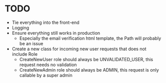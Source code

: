 # TODO
- Tie everything into the front-end
- Logging
- Ensure everything still works in production
  - Especially the email verification html template, the Path will probably be an issue
- Create a new class for incoming new user requests that does not include Role
  - CreateNewUser role should always be UNVALIDATED_USER, this request needs no validation
  - CreateNewAdmin role should always be ADMIN, this request is only callable by a super admin